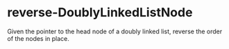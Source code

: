 # reverse-DoublyLinkedListNode
Given the pointer to the head node of a doubly linked list, reverse the order of the nodes in place.
